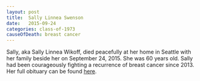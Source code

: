 ```yaml
---
layout: post
title:  Sally Linnea Swenson
date:   2015-09-24
categories: class-of-1973
causeOfDeath: breast cancer
---
```

Sally, aka Sally Linnea Wikoff, died peacefully at her home in Seattle with her family beside her on September 24, 2015.  She was 60 years old.  Sally had been courageously fighting a recurrence of breast cancer since 2013.  Her full obituary can be found [here](http://tinyurl.com/olvf536).
